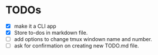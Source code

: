 # TODOs

- [x] make it a CLI app
- [x] Store to-dos in markdown file.
- [ ] add options to change tmux windown name and number.
- [ ] ask for confirmation on creating new TODO.md file.
